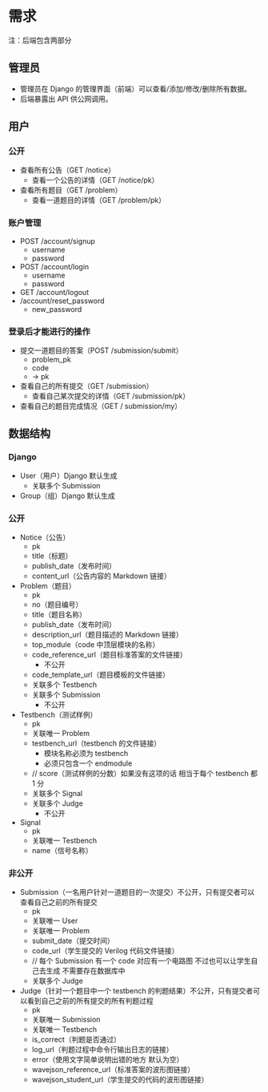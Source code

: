 # 需求

注：后端包含两部分

## 管理员

- 管理员在 Django 的管理界面（前端）可以查看/添加/修改/删除所有数据。
- 后端暴露出 API 供公网调用。

## 用户

### 公开

- 查看所有公告（GET /notice）
    - 查看一个公告的详情（GET /notice/pk）
- 查看所有题目（GET /problem）
    - 查看一道题目的详情（GET /problem/pk）

### 账户管理

- POST /account/signup
    - username
    - password
- POST /account/login
    - username
    - password
- GET /account/logout
- /account/reset_password
    - new_password

### 登录后才能进行的操作

- 提交一道题目的答案（POST /submission/submit）
    - problem_pk
    - code
    - -> pk
- 查看自己的所有提交（GET /submission）
    - 查看自己某次提交的详情（GET /submission/pk）
- 查看自己的题目完成情况（GET / submission/my）

## 数据结构

### Django

- User（用户）Django 默认生成
    - 关联多个 Submission
- Group（组）Django 默认生成

### 公开

- Notice（公告）
    - pk
    - title（标题）
    - publish_date（发布时间）
    - content_url（公告内容的 Markdown 链接）
- Problem（题目）
    - pk
    - no（题目编号）
    - title（题目名称）
    - publish_date（发布时间）
    - description_url（题目描述的 Markdown 链接）
    - top_module（code 中顶层模块的名称）
    - code_reference_url（题目标准答案的文件链接）
        - 不公开
    - code_template_url（题目模板的文件链接）
    - 关联多个 Testbench
    - 关联多个 Submission
        - 不公开
- Testbench（测试样例）
    - pk
    - 关联唯一 Problem
    - testbench_url（testbench 的文件链接）
        - 模块名称必须为 testbench
        - 必须只包含一个 endmodule
    - // score（测试样例的分数）如果没有这项的话  相当于每个 testbench 都 1 分
    - 关联多个 Signal
    - 关联多个 Judge
        - 不公开
- Signal
    - pk
    - 关联唯一 Testbench
    - name（信号名称）

### 非公开

- Submission（一名用户针对一道题目的一次提交）不公开，只有提交者可以查看自己之前的所有提交
    - pk
    - 关联唯一 User
    - 关联唯一 Problem
    - submit_date（提交时间）
    - code_url（学生提交的 Verilog 代码文件链接）
    - // 每个 Submission 有一个 code  对应有一个电路图  不过也可以让学生自己去生成  不需要存在数据库中
    - 关联多个 Judge
- Judge（针对一个题目中一个 testbench 的判题结果）不公开，只有提交者可以看到自己之前的所有提交的所有判题过程
    - pk
    - 关联唯一 Submission
    - 关联唯一 Testbench
    - is_correct（判题是否通过）
    - log_url（判题过程中命令行输出日志的链接）
    - error（使用文字简单说明出错的地方  默认为空）
    - wavejson_reference_url（标准答案的波形图链接）
    - wavejson_student_url（学生提交的代码的波形图链接）
